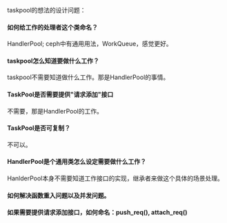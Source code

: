 taskpool的想法的设计问题：

#### 如何给工作的处理者这个类命名？
HandlerPool; ceph中有通用用法，WorkQueue，感觉更好。

#### taskpool怎么知道要做什么工作？
taskpool不需要知道做什么工作。那是HandlerPool的事情。

#### TaskPool是否需要提供"请求添加"接口
不需要，那是HandlerPool的工作。

#### TaskPool是否可复制？
不可以。

#### HandlerPool是个通用类怎么设定需要做什么工作？
HanlderPool本身不需要知道工作接口的实现，继承者来做这个具体的场景处理。

#### 如何解决函数重入问题以及并发问题。
#### 如果需要提供请求添加接口，如何命名：push_req(), attach_req()
